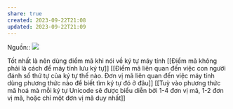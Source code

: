 ```yaml
---
share: true
created: 2023-09-22T21:08
updated: 2023-09-22T21:09
---
```

Nguồn:: ![](https://www.youtube.com/watch?v=qOcxwRc2Epg&t=0s) 

Tốt nhất là nên dùng điểm mã khi nói về ký tự máy tính
[[Điểm mã không phải là cách để máy tính lưu ký tự]]
[[Điểm mã liên quan đến việc con người đánh số thứ tự của ký tự thế nào. Đơn vị mã liên quan đến việc máy tính dùng phương thức nào để biết tìm ký tự đó ở đâu]]
[[Tuỳ vào phương thức mã hoá mà mỗi ký tự Unicode sẽ được biểu diễn bởi 1-4 đơn vị mã, 1-2 đơn vị mã, hoặc chỉ một đơn vị mã duy nhất]]